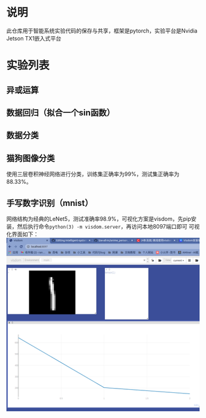 # 说明
此仓库用于智能系统实验代码的保存与共享，框架是pytorch，实验平台是Nvidia Jetson TX1嵌入式平台
# 实验列表
## 异或运算
## 数据回归（拟合一个sin函数）
## 数据分类
## 猫狗图像分类
使用三层卷积神经网络进行分类，训练集正确率为99%，测试集正确率为88.33%。
## 手写数字识别（mnist）
网络结构为经典的LeNet5，测试准确率98.9%，可视化方案是visdom，先pip安装，然后执行命令`python(3) -m visdom.server`，再访问本地8097端口即可
可视化界面如下：
![](手写数字识别/2021-04-21%2017-29-09%20的屏幕截图.png)
## 

